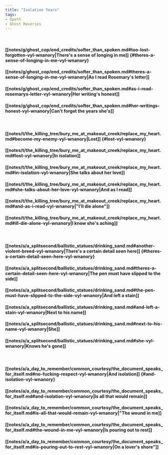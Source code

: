 ```yaml
---
title: "Isolation Years"
tags:
- Opeth
- Ghost Reveries
---
```

&nbsp;
#### [[notes/g/ghost_cop/end_credits/softer_than_spoken.md#too-lost-forgotten-vyl-wnanory|There's a sense of longing in me]] {#theres-a-sense-of-longing-in-me-vyl-wnanory}
#### [[notes/g/ghost_cop/end_credits/softer_than_spoken.md#theres-a-sense-of-longing-in-me-vyl-wnanory|As I read Rosemary's letter]]
#### [[notes/g/ghost_cop/end_credits/softer_than_spoken.md#as-i-read-rosemarys-letter-vyl-wnanory|Her writing's honest]]
#### [[notes/g/ghost_cop/end_credits/softer_than_spoken.md#her-writings-honest-vyl-wnanory|Can't forget the years she's]]
&nbsp;
#### [[notes/t/the_killing_tree/bury_me_at_makeout_creek/replace_my_heart.md#become-my-enemy-vyl-wnanory|Lost]] {#lost-vyl-wnanory}
#### [[notes/t/the_killing_tree/bury_me_at_makeout_creek/replace_my_heart.md#lost-vyl-wnanory|In isolation]]
#### [[notes/t/the_killing_tree/bury_me_at_makeout_creek/replace_my_heart.md#in-isolation-vyl-wnanory|She talks about her love]]
#### [[notes/t/the_killing_tree/bury_me_at_makeout_creek/replace_my_heart.md#she-talks-about-her-love-vyl-wnanory|And as I read]]
#### [[notes/t/the_killing_tree/bury_me_at_makeout_creek/replace_my_heart.md#and-as-i-read-vyl-wnanory|"I'll die alone"]]
#### [[notes/t/the_killing_tree/bury_me_at_makeout_creek/replace_my_heart.md#ill-die-alone-vyl-wnanory|I know she's aching]]
&nbsp;
#### [[notes/a/a_splitsecond/ballistic_statues/drinking_sand.md#another-violent-breed-vyl-wnanory|There's a certain detail seen here]] {#theres-a-certain-detail-seen-here-vyl-wnanory}
#### [[notes/a/a_splitsecond/ballistic_statues/drinking_sand.md#theres-a-certain-detail-seen-here-vyl-wnanory|The pen must have slipped to the side]]
#### [[notes/a/a_splitsecond/ballistic_statues/drinking_sand.md#the-pen-must-have-slipped-to-the-side-vyl-wnanory|And left a stain]]
#### [[notes/a/a_splitsecond/ballistic_statues/drinking_sand.md#and-left-a-stain-vyl-wnanory|Next to his name]]
#### [[notes/a/a_splitsecond/ballistic_statues/drinking_sand.md#next-to-his-name-vyl-wnanory|She]]
#### [[notes/a/a_splitsecond/ballistic_statues/drinking_sand.md#she-vyl-wnanory|Knows he's gone]]
&nbsp;
#### [[notes/a/a_day_to_remember/common_courtesy/the_document_speaks_for_itself.md#no-fucking-respect-vyl-wnanory|And isolation]] {#and-isolation-vyl-wnanory}
#### [[notes/a/a_day_to_remember/common_courtesy/the_document_speaks_for_itself.md#and-isolation-vyl-wnanory|Is all that would remain]]
#### [[notes/a/a_day_to_remember/common_courtesy/the_document_speaks_for_itself.md#is-all-that-would-remain-vyl-wnanory|"The wound in me]]
#### [[notes/a/a_day_to_remember/common_courtesy/the_document_speaks_for_itself.md#the-wound-in-me-vyl-wnanory|Is pouring out to rest]]
#### [[notes/a/a_day_to_remember/common_courtesy/the_document_speaks_for_itself.md#is-pouring-out-to-rest-vyl-wnanory|On a lover's shore"]]
